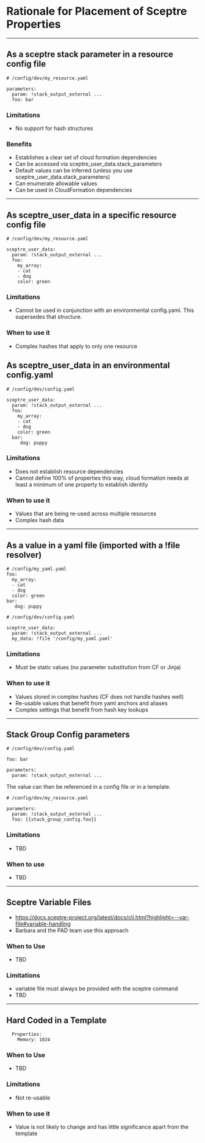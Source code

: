 # Rationale for Placement of Sceptre Properties

---

## As a sceptre stack parameter in a resource config file
```
# /config/dev/my_resource.yaml

parameters:
  param: !stack_output_external ...
  foo: bar
```
### Limitations
- No support for hash structures

### Benefits
- Establishes a clear set of cloud formation dependencies
- Can be accessed via sceptre_user_data.stack_parameters
- Default values can be inferred (unless you use sceptre_user_data.stack_parameters)
- Can enumerate allowable values
- Can be used in CloudFormation dependencies

---

##  As sceptre_user_data in a specific resource config file
```
# /config/dev/my_resource.yaml

sceptre_user_data:
  param: !stack_output_external ...
  foo:
    my_array:
    - cat
    - dog
    color: green
```
### Limitations
- Cannot be used in conjunction with an environmental config.yaml.  This supersedes that structure.

### When to use it
- Complex hashes that apply to only one resource

## As sceptre_user_data in an environmental config.yaml
```
# /config/dev/config.yaml

sceptre_user_data:
  param: !stack_output_external ...
  foo:
    my_array:
    - cat
    - dog
    color: green
  bar:
     dog: puppy
```
### Limitations
- Does not establish resource dependencies
- Cannot define 100% of properties this way, cloud formation needs at least a minimum of one property to establish identity

### When to use it
- Values that are being re-used across multiple resources
- Complex hash data

---

## As a value in a yaml file (imported with a !file resolver)
```
# /config/my_yaml.yaml
foo:
  my_array:
  - cat
  - dog
  color: green
bar:
   dog: puppy

# /config/dev/config.yaml

sceptre_user_data:
  param: !stack_output_external ...
  my_data: !file '/config/my_yaml.yaml'
```

### Limitations
- Must be static values (no parameter substitution from CF or Jinja)

### When to use it
- Values stored in complex hashes (CF does not handle hashes well)
- Re-usable values that benefit from yaml anchors and aliases
- Complex settings that benefit from hash key lookups

---

## Stack Group Config parameters

```
# /config/dev/config.yaml

foo: bar

parameters:
  param: !stack_output_external ...
```

The value can then be referenced in a config file or in a template.

```
# /config/dev/my_resource.yaml

parameters:
  param: !stack_output_external ...
  foo: {{stack_group_config.foo}}
```

### Limitations
- TBD

### When to use
- TBD

---

## Sceptre Variable Files 

- https://docs.sceptre-project.org/latest/docs/cli.html?highlight=--var-file#variable-handling
- Barbara and the PAD team use this approach

### When to Use
- TBD

### Limitations
- variable file must always be provided with the sceptre command
- TBD

---

## Hard Coded in a Template

```
  Properties:
    Memory: 1024
```

### When to Use
- TBD

### Limitations
- Not re-usable

### When to use it
- Value is not likely to change and has little significance apart from the template
